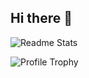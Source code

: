 ## Hi there 👋

![Readme Stats](https://github-readme-stats.vercel.app/api?username=the-soloist&show_icons=true&count_private=true)

![Profile Trophy](https://github-profile-trophy.vercel.app/?username=the-soloist&column=7&rank=-C,-B&margin-w=8&margin-h=6)